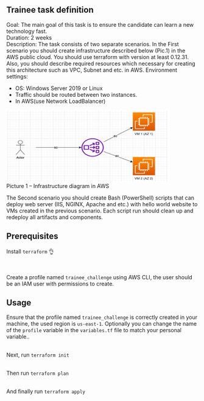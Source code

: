 ## Trainee task definition

Goal: The main goal of this task is to ensure the candidate can learn a new technology fast.
<br  />
Duration: 2 weeks
<br  />
Description: The task consists of two separate scenarios. In the First scenario you should create infrastructure described below (Pic.1) in the AWS public cloud. You should use terraform with version at least 0.12.31. Also, you should describe required resources which necessary for creating this architecture such as VPC, Subnet and etc. in AWS. Environment
<br  />
settings:
<br  />

 - OS: Windows Server 2019 or Linux
 - Traffic should be routed between two instances.
 - In AWS(use Network LoadBalancer)

![Picture 1 – Infrastructure diagram in AWS](https://github.com/MelissaGarciaAngel/traineeTask/blob/main/util/img1.png?raw=true) <br  />
Picture 1 – Infrastructure diagram in AWS

The Second scenario you should create Bash (PowerShell) scripts that can deploy web server (IIS, NGINX, Apache and etc.) with hello world website to VMs created in the previous scenario. Each script run should clean up and redeploy all artifacts and components.

  

## Prerequisites

Install `terraform` 👌

<br  />

Create a profile named `trainee_challenge` using AWS CLI, the user should be an IAM user with permissions to create.

  
  

## Usage

Ensure that the profile named `trainee_challenge` is correctly created in your machine, the used region is `us-east-1`. Optionally you can change the name of the `profile` variable in the `variables.tf` file to match your personal variable..

  

<br  />Next, run `terraform init`

<br  />Then run `terraform plan`

<br  />And finally run `terraform apply`
